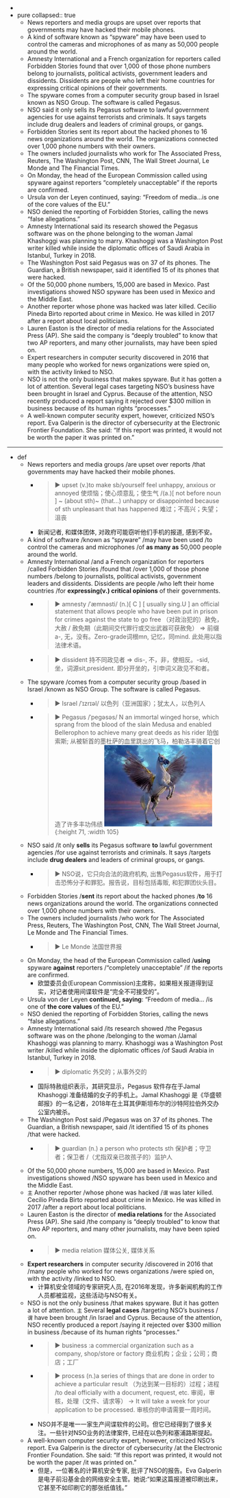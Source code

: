 -
- pure
  collapsed:: true
	- News reporters and media groups are upset over reports that governments may have hacked their mobile phones.
	- A kind of software known as “spyware” may have been used to control the cameras and microphones of as many as 50,000 people around the world.
	- Amnesty International and a French organization for reporters called Forbidden Stories found that over 1,000 of those phone numbers belong to journalists, political activists, government leaders and dissidents. Dissidents are people who left their home countries for expressing critical opinions of their governments.
	- The spyware comes from a computer security group based in Israel known as NSO Group. The software is called Pegasus.
	- NSO said it only sells its Pegasus software to lawful government agencies for use against terrorists and criminals. It says targets include drug dealers and leaders of criminal groups, or gangs.
	- Forbidden Stories sent its report about the hacked phones to 16 news organizations around the world. The organizations connected over 1,000 phone numbers with their owners.
	- The owners included journalists who work for The Associated Press, Reuters, The Washington Post, CNN, The Wall Street Journal, Le Monde and The Financial Times.
	- On Monday, the head of the European Commission called using spyware against reporters “completely unacceptable” if the reports are confirmed.
	- Ursula von der Leyen continued, saying: “Freedom of media…is one of the core values of the EU.”
	- NSO denied the reporting of Forbidden Stories, calling the news “false allegations.”
	- Amnesty International said its research showed the Pegasus software was on the phone belonging to the woman Jamal Khashoggi was planning to marry. Khashoggi was a Washington Post writer killed while inside the diplomatic offices of Saudi Arabia in Istanbul, Turkey in 2018.
	- The Washington Post said Pegasus was on 37 of its phones. The Guardian, a British newspaper, said it identified 15 of its phones that were hacked.
	- Of the 50,000 phone numbers, 15,000 are based in Mexico. Past investigations showed NSO spyware has been used in Mexico and the Middle East.
	- Another reporter whose phone was hacked was later killed. Cecilio Pineda Birto reported about crime in Mexico. He was killed in 2017 after a report about local politicians.
	- Lauren Easton is the director of media relations for the Associated Press (AP). She said the company is “deeply troubled” to know that two AP reporters, and many other journalists, may have been spied on.
	- Expert researchers in computer security discovered in 2016 that many people who worked for news organizations were spied on, with the activity linked to NSO.
	- NSO is not the only business that makes spyware. But it has gotten a lot of attention. Several legal cases targeting NSO’s business have been brought in Israel and Cyprus. Because of the attention, NSO recently produced a report saying it rejected over $300 million in business because of its human rights “processes.”
	- A well-known computer security expert, however, criticized NSO’s report. Eva Galperin is the director of cybersecurity at the Electronic Frontier Foundation. She said: “If this report was printed, it would not be worth the paper it was printed on.”
- ---
- def
	- News reporters and media groups /are upset over reports /that governments may have hacked their mobile phones.
		- > ▶ upset (v.)to make sb/yourself feel unhappy, anxious or annoyed 使烦恼；使心烦意乱；使生气
		  /(a.)[ not before noun ] ~ (about sth)~ (that...) unhappy or disappointed because of sth unpleasant that has happened 难过；不高兴；失望；沮丧
		- 新闻记者, 和媒体团体, 对政府可能窃听他们手机的报道, 感到不安。
	- A kind of software /known as “spyware” /may have been used /to control the cameras and microphones /of **as many as** 50,000 people around the world.
	- Amnesty International /and a French organization for reporters /called Forbidden Stories /found that /over 1,000 of those phone numbers /belong to journalists, political activists, government leaders and dissidents. Dissidents are people /who left their home countries /for **expressing(v.) critical opinions** of their governments.
		- > ▶ amnesty   /ˈæmnəsti/ (n.)[ C ] [ usually sing.U ] an official statement that allows people who have been put in prison for crimes against the state to go free （对政治犯的）赦免，大赦 / 赦免期（此期间交代罪行或交出武器可获赦免）
		  => 前缀a-, 无，没有。Zero-grade词根mn, 记忆，同mind. 此处用以指法律术语。
		- > ▶ dissident 持不同政见者
		  => dis-, 不，非，使相反。-sid, 坐，词源sit,president. 即分开坐的，引申词义政见不和者。
	- The spyware /comes from a computer security group /based in Israel /known as NSO Group. The software is called Pegasus.
		- > ▶ Israel   /ˈɪzrɪəl/  以色列（亚洲国家）；犹太人，以色列人
		- > ▶ Pegasus /ˈpeɡəsəs/  N an immortal winged horse, which sprang from the blood of the slain Medusa and enabled Bellerophon to achieve many great deeds as his rider 珀伽索斯; 从被斩首的墨杜萨的血里跳出的飞马，柏勒洛丰骑着它创造了许多丰功伟绩
		  ![image.png](../assets/image_1647415015338_0.png){:height 71, :width 105}
	- NSO said /it only **sells** its Pegasus software **to** lawful government agencies /for use against terrorists and criminals. It says /targets include **drug dealers** and leaders of criminal groups, or gangs.
		- > ▶ NSO说，它只向合法的政府机构, 出售Pegasus软件，用于打击恐怖分子和罪犯。报告说，目标包括毒贩, 和犯罪团伙头目。
	- Forbidden Stories /**sent** its report about the hacked phones /**to** 16 news organizations around the world. The organizations connected over 1,000 phone numbers with their owners.
	- The owners included journalists /who work for The Associated Press, Reuters, The Washington Post, CNN, The Wall Street Journal, Le Monde and The Financial Times.
		- > ▶ Le Monde 法国世界报
	- On Monday, the head of the European Commission called /**using** spyware **against** reporters /“completely unacceptable” /if the reports are confirmed.
		- 欧盟委员会(European Commission)主席称，如果相关报道得到证实，对记者使用间谍软件是“完全不可接受的”。
	- Ursula von der Leyen **continued, saying**: “Freedom of media… /is one of **the core values** of the EU.”
	- NSO denied the reporting of Forbidden Stories, calling the news “false allegations.”
	- Amnesty International said /its research showed /the Pegasus software was on the phone /belonging to the woman /Jamal Khashoggi was planning to marry. Khashoggi was a Washington Post writer /killed while inside the diplomatic offices /of Saudi Arabia in Istanbul, Turkey in 2018.
		- > ▶ diplomatic  外交的；从事外交的
		- 国际特赦组织表示，其研究显示，Pegasus 软件存在于Jamal Khashoggi 准备结婚的女子的手机上。Jamal Khashoggi 是《华盛顿邮报》的一名记者，2018年在土耳其伊斯坦布尔的沙特阿拉伯外交办公室内被杀。
	- The Washington Post said /Pegasus was on 37 of its phones. The Guardian, a British newspaper, said /it identified 15 of its phones /that were hacked.
		- > ▶ guardian (n.) a person who protects sth 保护者；守卫者；保卫者 /（尤指双亲已故孩子的）监护人
	- Of the 50,000 phone numbers, 15,000 are based in Mexico. Past investigations showed /NSO spyware has been used in Mexico and the Middle East.
	- `主` Another reporter /whose phone was hacked /`谓` was later killed. Cecilio Pineda Birto reported about crime in Mexico. He was killed in 2017 /after a report about local politicians.
	- Lauren Easton is the director of **media relations** for the Associated Press (AP). She said /the company is “deeply troubled” to know that /two AP reporters, and many other journalists, may have been spied on.
		- > ▶ media relation 媒体公关, 媒体关系
	- **Expert researchers** in computer security /discovered in 2016 that /many people who worked for news organizations /were spied on, with the activity /linked to NSO.
		- 计算机安全领域的专家研究人员, 在2016年发现，许多新闻机构的工作人员都被监视，这些活动与NSO有关。
	- NSO is not the only business /that makes spyware. But it has gotten a lot of attention. `主` Several **legal cases** /targeting NSO’s business /`谓` have been brought /in Israel and Cyprus. Because of the attention, NSO recently produced a report /saying it rejected over $300 million in business /because of its human rights “processes.”
		- > ▶ business :a commercial organization such as a company, shop/store or factory 商业机构；企业；公司；商店；工厂
		- > ▶ process (n.)a series of things that are done in order to achieve a particular result （为达到某一目标的）过程；进程 /to deal officially with a document, request, etc. 审阅，审核，处理（文件、请求等）
		  -> It will take a week for your application to be processed. 审核你的申请需要一周时间。
		- NSO并不是唯一一家生产间谍软件的公司。但它已经得到了很多关注。一些针对NSO业务的法律案件, 已经在以色列和塞浦路斯提起。
	- A well-known computer security expert, however, criticized NSO’s report. Eva Galperin is the director of cybersecurity /at the Electronic Frontier Foundation. She said: “If this report was printed, it would not be worth the paper /it was printed on.”
		- 但是，一位著名的计算机安全专家, 批评了NSO的报告。Eva Galperin 是电子前沿基金会的网络安全主管。她说:“如果这篇报道被印刷出来，它甚至不如印刷它的那张纸值钱。”
